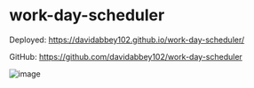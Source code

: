 # work-day-scheduler

Deployed: https://davidabbey102.github.io/work-day-scheduler/

GitHub: https://github.com/davidabbey102/work-day-scheduler


![image](https://user-images.githubusercontent.com/90018131/135365866-e0a4b28e-1e51-485f-8c59-b018ab45d130.png)
